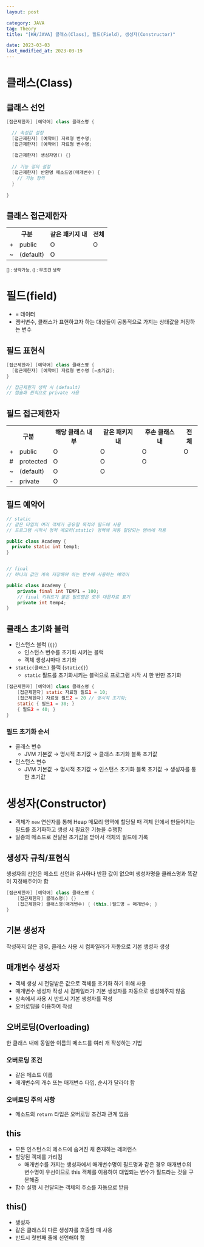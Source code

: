 ```yaml
---
layout: post

category: JAVA
tag: Theory
title: "[KH/JAVA] 클래스(Class), 필드(Field), 생성자(Constructor)"

date: 2023-03-03
last_modified_at: 2023-03-19
---
```


# 클래스(Class)

## 클래스 선언

```java
[접근제한자] [예약어] class 클래스명 {

  // 속성값 설정
  [접근제한자] [예약어] 자료형 변수명; 
  [접근제한자] [예약어] 자료형 변수명;
  
  [접근제한자] 생성자명() {}
  
  // 기능 정의 설정
  [접근제한자] 반환명 메소드명(매개변수) {
    // 기능 정의
  }
  
}
```

## 클래스 접근제한자
<div class="table-wrapper" markdown="block">
<table>
  <tr>
    <th colspan="2">구분</th>
    <th>같은 패키지 내</th>
    <th>전체</th>
  </tr>
  <tr>
    <td>+</td>
    <td>public</td>
    <td>O</td>
    <td>O</td>
  </tr>
  <tr>
    <td>~</td>
    <td>(default)</td>
    <td>O</td>
    <td></td>
  </tr>
</table>
</div>
<small>[] : 생략가능, () : 무조건 생략</small>


# 필드(field)
- = 데이터
- 멤버변수, 클래스가 표현하고자 하는 대상들이 공통적으로 가지는 상태값을 저장하는 변수
	
## 필드 표현식
```java
[접근제한자] [예약어] class 클래스명 {
  [접근제한자] [예약어] 자료형 변수명 [=초기값];
}

// 접근제한자 생략 시 (default)
// 캡슐화 원칙으로 private 사용
```

## 필드 접근제한자
<div class="table-wrapper" markdown="block">
<table>
  <tr>
    <th colspan="2">구분</th>
    <th>해당 클래스 내부</th>
    <th>같은 패키지 내</th>
    <th>후손 클래스 내</th>
    <th>전체</th>
  </tr>
  <tr>
    <td>+</td>
    <td>public</td>
    <td>O</td>
    <td>O</td>
    <td>O</td>
    <td>O</td>
  </tr>
  <tr>
    <td>#</td>
    <td>protected</td>
    <td>O</td>
    <td>O</td>
    <td>O</td>
    <td></td>
  </tr>
  <tr>
    <td>~</td>
    <td>(default)</td>
    <td>O</td>
    <td>O</td>
    <td></td>
    <td></td>
  </tr>
  <tr>
    <td>-</td>
    <td>private</td>
    <td>O</td>
    <td></td>
    <td></td>
    <td></td>
  </tr>
</table>
</div>

## 필드 예약어

```java
// static
// 같은 타입의 여러 객체가 공유할 목적의 필드에 사용
// 프로그램 시작시 정적 메모리(static) 영역에 자동 할당되는 멤버에 적용

public class Academy {
  private static int temp1;
}


// final
// 하나의 값만 계속 저장해야 하는 변수에 사용하는 예약어

public class Academy {
	private final int TEMP1 = 100;
	// final 키워드가 붙은 필드명은 모두 대문자로 표기
	private int temp4;
}
```

## 클래스 초기화 블럭
- 인스턴스 블럭 (`{}`)
  + 인스턴스 변수를 초기화 시키는 블럭
  + 객체 생성시마다 초기화
- `static(클래스)` 블럭 (`static{}`)
  + `static` 필드를 초기화시키는 블럭으로 프로그램 시작 시 한 번만 초기화

```java
[접근제한자] [예약어] class 클래스명 {
	[접근제한자] static 자료형 필드1 = 10;
	[접근제한자] 자료형 필드2 = 20 // 명시적 초기화;
	static { 필드1 = 30; }
	{ 필드2 = 40; }
}
```

### 필드 초기화 순서
- 클래스 변수
  + JVM 기본값 → 명시적 초기값 → 클래스 초기화 블록 초기값
- 인스턴스 변수
  + JVM 기본값 → 명시적 초기값 → 인스턴스 초기화 블록 초기값 → 생성자를 통한 초기값

# 생성자(Constructor)

- 객체가 `new` 연산자를 통해 Heap 메모리 영역에 할당될 때 객체 안에서 만들어지는 필드를 초기화하고 생성 시 필요한 기능을 수행함
- 일종의 메소드로 전달된 초기값을 받아서 객체의 필드에 기록

## 생성자 규칙/표현식
생성자의 선언은 메소드 선언과 유사하나 반환 값이 없으며 생성자명을 클래스명과 똑같이 지정해주어야 함

```java
[접근제한자] [예약어] class 클래스명 {
	[접근제한자] 클래스명() {}
	[접근제한자] 클래스명(매개변수) { (this.)필드명 = 매개변수; }
}
```

## 기본 생성자
작성하지 않은 경우, 클래스 사용 시 컴파일러가 자동으로 기본 생성자 생성

## 매개변수 생성자
- 객체 생성 시 전달받은 값으로 객체를 초기화 하기 위해 사용
- 매개변수 생성자 작성 시 컴파일러가 기본 생성자를 자동으로 생성해주지 않음
- 상속에서 사용 시 반드시 기본 생성자를 작성
- 오버로딩을 이용하여 작성

## 오버로딩(Overloading)
한 클래스 내에 동일한 이름의 메소드를 여러 개 작성하는 기법

### 오버로딩 조건
- 같은 메소드 이름
- 매개변수의 개수 또는 매개변수 타입, 순서가 달라야 함

### 오버로딩 주의 사항
- 메소드의 `return` 타입은 오버로딩 조건과 관계 없음

## this
- 모든 인스턴스의 메소드에 숨겨진 채 존재하는 레퍼런스
- 할당된 객체를 가리킴
  + 매개변수를 가지는 생성자에서 매개변수명이 필드명과 같은 경우 매개변수의 변수명이 우선이므로 this 객체를 이용하여 대입되는 변수가 필드라는 것을 구분해줌
- 함수 실행 시 전달되는 객체의 주소를 자동으로 받음

## this()
- 생성자
- 같은 클래스의 다른 생성자를 호출할 때 사용
- 반드시 첫번째 줄에 선언해야 함
